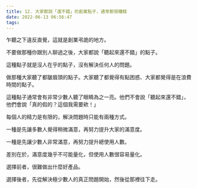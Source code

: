 ```yaml
---
title: 12. 大家都說「還不錯」的創業點子，通常都很糟糕
date: 2022-06-13 06:56:47
tags:
---
```

乍聽之下違反直覺，這就是創業弔詭的地方。

不要做那種你跟別人聊過之後，大家都說「聽起來還不錯」的點子。

這種點子就是沒人在乎的點子，沒有解決任何人的問題。

做那種大家聽了都皺眉頭的點子。大家聽了都覺得有點困惑、大家都覺得是在浪費時間的點子。

這種點子通常會有非常少數人聽了眼睛為之一亮。他們不會說「聽起來還不錯」，他們會說「真的假的？這個我需要欸！」

每個人的精力是有限的，解決問題時只能有兩種方式。

一種是先讓多數人覺得稍微滿意，再努力提升大家的滿意度。

一種是先讓少數人非常滿意，再努力提升總使用人數。

差別在於，滿意度幾乎不可能量化，但使用人數很容易量化。

選擇前者，很難做出什麼好產品。

選擇後者，先從解決極少數人的真正問題開始，然後從那裡往下走。
